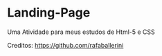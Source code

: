 # Landing-Page
 Uma Atividade para meus estudos de Html-5 e CSS

Creditos:
https://github.com/rafaballerini